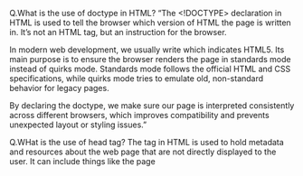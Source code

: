 Q.What is the use of doctype in HTML?
“The <!DOCTYPE> declaration in HTML is used to tell the browser which version of HTML the page is written in. It’s not an HTML tag, but an instruction for the browser.

In modern web development, we usually write <!DOCTYPE html> which indicates HTML5. Its main purpose is to ensure the browser renders the page in standards mode instead of quirks mode. Standards mode follows the official HTML and CSS specifications, while quirks mode tries to emulate old, non-standard behavior for legacy pages.

By declaring the doctype, we make sure our page is interpreted consistently across different browsers, which improves compatibility and prevents unexpected layout or styling issues.”

Q.WHat is the use of head tag?
The <head> tag in HTML is used to hold metadata and resources about the web page that are not directly displayed to the user. It can include things like the page <title>, links to CSS stylesheets, JavaScript files, meta tags for SEO and responsiveness, favicons, and other information needed for the browser and search engines.

In short, the <head> acts as the configuration section of the web page—helping with styling, behavior, and optimization—while the <body> is for the actual visible content

Q.What is the diff asyn and defer ?
“In HTML, both async and defer are attributes used when loading external JavaScript files with the <script> tag, and both help improve page performance by preventing the script from blocking HTML parsing.

async: The script is downloaded in parallel with the HTML parsing and executes immediately once it’s ready, even if the HTML is still being parsed. This means scripts load faster, but execution order is not guaranteed if multiple async scripts are used.

defer: The script is also downloaded in parallel but executes only after the HTML is fully parsed, and in the order they appear in the document. This ensures scripts don’t interfere with rendering and maintain predictable execution order.

So in short:
👉 Use async for independent scripts (like analytics).
👉 Use defer for scripts that rely on the DOM structure or need to run in sequence.”


Q.List of new HTML5 symtemtic tags?
HTML5 introduced several semantic tags that give meaning to the structure of a web page. Unlike generic <div> and <span>, these tags describe the role of the content, which improves readability, accessibility, and SEO.

Some of the important new semantic tags are:

<header> – Represents the top section of a page or a section.

<nav> – Defines navigation links.

<section> – Represents a thematic grouping of content.

<article> – For independent, self-contained content like blogs or news.

<aside> – For side content such as ads or sidebars.

<footer> – Defines the footer of a page or section.

<main> – Represents the main content of the document.

<figure> and <figcaption> – For images/illustrations with captions.

<mark> – For highlighting text.

<time> – For dates and times.

In short, these tags make the structure more meaningful for both browsers and developers.”

Q. What is the difference between block level and inline element in html?
“In HTML, elements are broadly classified as block-level and inline elements based on how they behave in the document flow.

Block-level elements:

Always start on a new line.

Take up the full width available (by default).

Can contain other block-level and inline elements.

Examples: <div>, <p>, <section>, <header>, <article>.

Inline elements:

Do not start on a new line.

Only take up as much width as their content requires.

Usually used for styling or small parts of text.

Examples: <span>, <a>, <strong>, <em>, <img>.

Q.What is the difference between HTML, XHTML, and HTML5?
HTML, XHTML, and HTML5 are all markup languages for structuring web pages, but they differ in syntax rules and features:

HTML (HyperText Markup Language)

The original standard for creating web pages.

More flexible and forgiving — browsers can still render pages even if the code has errors.

XHTML (Extensible HTML)

A stricter version of HTML that follows XML rules.

Tags must be properly closed, nested, and written in lowercase.

Example: <br /> instead of <br>.

Designed for cleaner, well-structured documents but was considered too rigid.

HTML5

The latest and current standard.

More flexible than XHTML but more structured than old HTML.

Introduced semantic tags (<header>, <nav>, <article>, etc.), multimedia support (<audio>, <video>), APIs (local storage, canvas, geolocation), and better support for modern devices.

Focused on performance, cross-platform compatibility, and reducing the need for external plugins like Flash.

In short:
👉 HTML = basic markup.
👉 XHTML = stricter, XML-based version.
👉 HTML5 = modern, feature-rich, semantic, and widely used today.

Q.What is the difference between <div> and <span>?
The main difference between <div> and <span> is that:

<div> (Division):

A block-level element.

Used to group larger chunks of content or layout sections.

Always starts on a new line and takes full width by default.

Example: wrapping a section of a webpage like a header or sidebar.

<span>:

An inline element.

Used to style or group small portions of text or inline content.

Does not start on a new line and only takes as much width as its content.

Example: highlighting a single word inside a paragraph.

In short:
👉 <div> = structural grouping (block).
👉 <span> = inline styling or grouping (inline).”

Q.What is the difference between block-level and inline elements?
Block-level and inline elements differ in how they occupy space and interact with other elements:

Block-level elements

Always start on a new line.

Stretch to take the full available width.

Can contain both block and inline elements.

Common examples: <div>, <p>, <section>, <article>, <header>.

Inline elements

Do not start on a new line; they flow within the text.

Only take up as much width as their content requires.

Usually used for formatting or small pieces of content.

Common examples: <span>, <a>, <strong>, <em>, <img>.

In short:
👉 Block = layout/structure (like paragraphs or sections)

Q.What is the difference between HTML tags and attributes?
HTML tags and attributes are different but work together:

Tags

Define the structure and elements of a webpage.

Usually come in pairs: an opening tag <p> and a closing tag </p>.

Example: <h1>Heading</h1> — here <h1> is the tag that defines a heading element.

Attributes

Provide additional information or properties about an element.

Always written inside the opening tag as name="value".

Example: <img src="image.jpg" alt="My Image"> — here src and alt are attributes that describe the image.

In short:
👉 Tags = define the element.
👉 Attributes = define the element’s behavior or properties

Q.What is the difference between <id> and <class>?
“The difference between id and class in HTML is mainly about uniqueness and reusability:

id

Used to uniquely identify a single element on a page.

Should not be repeated within the same document.

Typically used for targeting specific elements (e.g., with JavaScript or anchor links).

Example: <div id="header"></div>.

class

Used to group multiple elements with the same style or behavior.

Can be applied to many elements on the same page.

Commonly used for styling with CSS or applying shared JavaScript functionality.

Example: <div class="card"></div> <p class="card"></p>.

In short:
👉 id = unique identifier (one element).
👉 class = reusable style/behavior (many elements).
Q.What is the use of the <head> tag in HTML?

Q.Why do we use meta tags in HTML? (e.g., viewport, charset, description)
Meta tags in HTML provide metadata — information about the web page that isn’t directly visible to users but is important for browsers, search engines, and social platforms.

Some common examples are:

charset → Defines the character encoding (e.g., UTF-8) so the page displays special characters correctly.

viewport → Controls how the page is displayed on mobile devices, making it responsive.

description → Provides a summary of the page content, often shown in search engine results.

keywords → (older use, less relevant now) specifies keywords for SEO.

author → Defines the author of the document.

In short, meta tags help with proper rendering, SEO optimization, accessibility, and responsiveness.

Q.What is the difference between <link> and <a> tag?
The <link> and <a> tags look similar but serve very different purposes:

<link> tag

Used to define a relationship between the current HTML document and an external resource.

Most commonly used to link external stylesheets (<link rel="stylesheet" href="style.css">).

Always placed inside the <head>.

It doesn’t create clickable links for users — it’s for the browser.

<a> tag (anchor)

Used to create hyperlinks that users can click to navigate to another page, section, or resource.

Example: <a href="about.html">About Us</a>.

Placed in the <body> since it’s part of visible content.

Q.Where should we place CSS and JavaScript files — head or body? Why?
Placement depends on whether it’s CSS or JavaScript, because they affect page loading differently:

CSS files → should always be placed in the <head> using <link>.

Reason: CSS is needed to style the page before it’s rendered.

If it’s loaded late, the user might see an unstyled or ‘flashy’ page (FOUC — Flash of Unstyled Content).

JavaScript files → usually placed at the end of the <body> or loaded with defer/async.

Reason: JavaScript can block HTML parsing. If scripts are in the <head> without defer/async, they delay page rendering.

Placing them at the end allows the HTML to load first, improving page performance.

Q.Give me example of block labal and inline label and inline-block?
Q.What is the diff em em and prrcentage and pixel?
Q.How do you make a website mobile friendly
Ans.I will use flexbox or media query
Q.What is the difference css grid and flexbox?
Q.Why do we use semantic element instead of div?
“We use semantic elements instead of generic <div>s because semantic tags add meaning to the structure of a webpage.

Readability: Semantic tags like <header>, <nav>, <article>, and <footer> clearly describe their purpose, making the code easier to read and maintain for developers.

Accessibility: Screen readers and assistive technologies can better interpret the page structure, improving accessibility for users with disabilities.

SEO Benefits: Search engines use semantic elements to better understand page content, which can improve search rankings.

Best Practices: Reduces the overuse of <div>s (also called “div soup”) and leads to cleaner, more organized markup.
